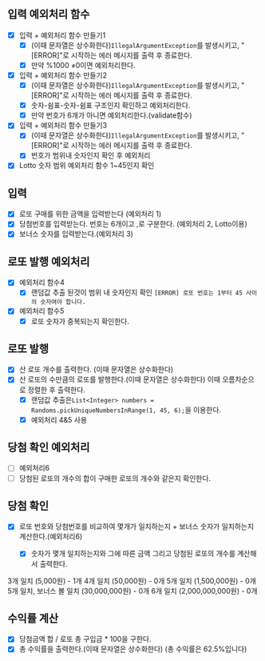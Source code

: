 ## 입력 예외처리 함수

- [x] 입력 + 예외처리 함수 만들기1
  - [x] (이때 문자열은 상수화한다)`IllegalArgumentException`를 발생시키고, "[ERROR]"로 시작하는 에러 메시지를 출력 후 종료한다.
  - [x] 만약 %1000 ≠0이면 예외처리한다.

- [x] 입력 + 예외처리 함수 만들기2
  - [x] (이때 문자열은 상수화한다)`IllegalArgumentException`를 발생시키고, "[ERROR]"로 시작하는 에러 메시지를 출력 후 종료한다.
  - [x] 숫자-쉼표-숫자-쉼표 구조인지 확인하고 예외처리한다.
  - [x] 만약 번호가 6개가 아니면 예외처리한다.(validate함수)

- [x] 입력 + 예외처리 함수 만들기3
  - [x] (이때 문자열은 상수화한다)`IllegalArgumentException`를 발생시키고, "[ERROR]"로 시작하는 에러 메시지를 출력 후 종료한다.
  - [x] 번호가 범위내 숫자인지 확인 후 예외처리
-[x] Lotto 숫자 범위 예외처리 함수 1~45인지 확인

## 입력

- [x] 로또 구매를 위한 금액을 입력받는다 (예외처리 1)
- [x] 당첨번호를 입력받는다. 번호는 6개이고 ,로 구분한다. (예외처리 2, Lotto이용)
- [x] 보너스 숫자를 입력받는다.(예외처리 3)

## 로또 발행 예외처리
- [x] 예외처리 함수4
  - [x] 랜덤값 추출 된것이 범위 내 숫자인지 확인 `[ERROR] 로또 번호는 1부터 45 사이의 숫자여야 합니다.`
- [x] 예외처리 함수5
  - [x] 로또 숫자가 중복되는지 확인한다.

## 로또 발행
- [x] 산 로또 개수를 출력한다. (이때 문자열은 상수화한다)
- [x] 산 로또의 수만큼의 로또를 발행한다.(이때 문자열은 상수화한다) 이때 오름차순으로 정렬한 후 출력한다.
  - [x] 랜덤값 추출은`List<Integer> numbers = Randoms.pickUniqueNumbersInRange(1, 45, 6);`을 이용한다.
  - [x] 예외처리 4&5 사용

## 당첨 확인 예외처리
-[ ] 예외처리6
- [ ] 당첨된 로또의 개수의 합이 구매한 로또의 개수와 같은지 확인한다.
## 당첨 확인

- [x] 로또 번호와 당첨번호를 비교하여 몇개가 일치하는지 + 보너스 숫자가 일치하는지 계산한다.(예외처리6)
  - [x] 숫자가 몇개 일치하는지와 그에 따른 금액 그리고 당첨된 로또의 개수를 계산해서 출력한다.


3개 일치 (5,000원) - 1개
4개 일치 (50,000원) - 0개
5개 일치 (1,500,000원) - 0개
5개 일치, 보너스 볼 일치 (30,000,000원) - 0개
6개 일치 (2,000,000,000원) - 0개

## 수익률 계산

-[x] 당첨금액 합 / 로또 총 구입금 * 100을 구한다.
-[x] 총 수익률을 출력한다.(이때 문자열은 상수화한다) (총 수익률은 62.5%입니다)